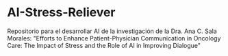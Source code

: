 # AI-Stress-Reliever
Repositorio para el desarrollar AI de la investigación de la Dra. Ana C. Sala Morales: "Efforts to Enhance Patient-Physician Communication in Oncology Care: The Impact of Stress and the Role of AI in Improving Dialogue"

